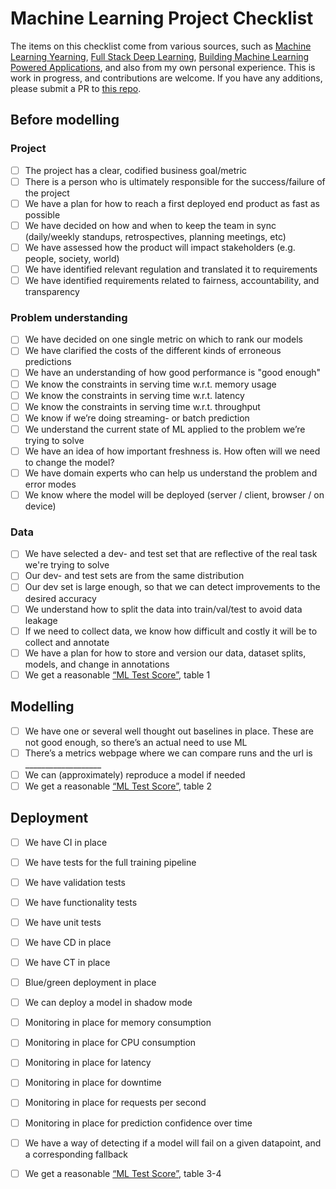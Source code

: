 # Machine Learning Project Checklist
The items on this checklist come from various sources, such as <a href="https://www.deeplearning.ai/machine-learning-yearning/"> Machine Learning Yearning</a>, <a href="https://fullstackdeeplearning.com/">Full Stack Deep Learning</a>, <a href="https://mlpowered.com/book/"> Building Machine Learning Powered Applications</a>, and also from my own personal experience. This is work in progress, and contributions are welcome. If you have any additions, please submit a PR to <a href="https://github.com/sjosund/ml-project-checklist">this repo</a>.

## Before modelling
### Project
- [ ] The project has a clear, codified business goal/metric
- [ ] There is a person who is ultimately responsible for the success/failure of the project
- [ ] We have a plan for how to reach a first deployed end product as fast as possible
- [ ] We have decided on how and when to keep the team in sync (daily/weekly standups, retrospectives, planning meetings, etc)
- [ ] We have assessed how the product will impact stakeholders (e.g. people, society, world)
- [ ] We have identified relevant regulation and translated it to requirements
- [ ] We have identified requirements related to fairness, accountability, and transparency

### Problem understanding
- [ ] We have decided on one single metric on which to rank our models
- [ ] We have clarified the costs of the different kinds of erroneous predictions
- [ ] We have an understanding of how good performance is "good enough"
- [ ] We know the constraints in serving time w.r.t. memory usage
- [ ] We know the constraints in serving time w.r.t. latency
- [ ] We know the constraints in serving time w.r.t. throughput
- [ ] We know if we’re doing streaming- or batch prediction
- [ ] We understand the current state of ML applied to the problem we’re trying to solve
- [ ] We have an idea of how important freshness is. How often will we need to change the model?
- [ ] We have domain experts who can help us understand the problem and error modes
- [ ] We know where the model will be deployed (server / client, browser / on device)

### Data
- [ ] We have selected a dev- and test set that are reflective of the real task we're trying to solve
- [ ] Our dev- and test sets are from the same distribution
- [ ] Our dev set is large enough, so that we can detect improvements to the desired accuracy
- [ ] We understand how to split the data into train/val/test to avoid data leakage
- [ ] If we need to collect data, we know how difficult and costly it will be to collect and annotate
- [ ] We have a plan for how to store and version our data, dataset splits, models, and change in annotations
- [ ] We get a reasonable <a href="https://static.googleusercontent.com/media/research.google.com/en//pubs/archive/aad9f93b86b7addfea4c419b9100c6cdd26cacea.pdf">“ML Test Score”</a>, table 1

## Modelling
- [ ] We have one or several well thought out baselines in place. These are not good enough, so there’s an actual need to use ML
- [ ] There’s a metrics webpage where we can compare runs and the url is ___________________
- [ ] We can (approximately) reproduce a model if needed
- [ ] We get a reasonable <a href="https://static.googleusercontent.com/media/research.google.com/en//pubs/archive/aad9f93b86b7addfea4c419b9100c6cdd26cacea.pdf">“ML Test Score”</a>, table 2

## Deployment
- [ ] We have CI in place
- [ ] We have tests for the full training pipeline
- [ ] We have validation tests
- [ ] We have functionality tests
- [ ] We have unit tests
- [ ] We have CD in place
- [ ] We have CT in place
- [ ] Blue/green deployment in place
- [ ] We can deploy a model in shadow mode
- [ ] Monitoring in place for memory consumption
- [ ] Monitoring in place for CPU consumption
- [ ] Monitoring in place for latency
- [ ] Monitoring in place for downtime
- [ ] Monitoring in place for requests per second
- [ ] Monitoring in place for prediction confidence over time
- [ ] We have a way of detecting if a model will fail on a given datapoint, and a corresponding fallback
- [ ] We get a reasonable <a href="https://static.googleusercontent.com/media/research.google.com/en//pubs/archive/aad9f93b86b7addfea4c419b9100c6cdd26cacea.pdf">“ML Test Score”</a>, table 3-4

